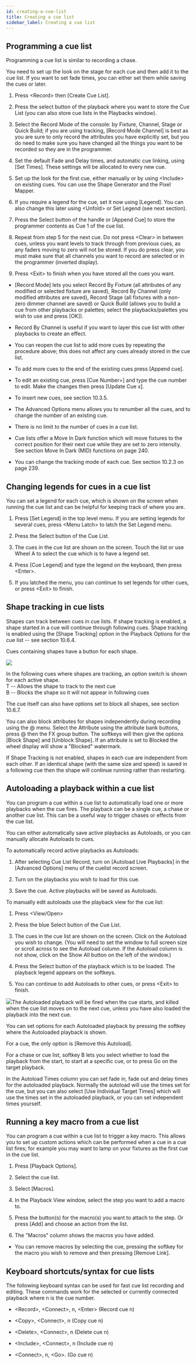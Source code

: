 ```yaml
---
id: creating-a-cue-list 
title: Creating a cue list
sidebar_label: Creating a cue list
---
```


Programming a cue list
----------------------

Programming a cue list is similar to recording a chase.

You need to set up the look on the stage for each cue and then add it to
the cue list. If you want to set fade times, you can either set them
while saving the cues or later.

1. Press \<Record\> then \[Create Cue List\].

2. Press the select button of the playback where you want to store the
Cue List (you can also store cue lists in the Playbacks window).

3. Select the Record Mode of the console: by Fixture, Channel, Stage or
Quick Build; if you are using tracking, \[Record Mode Channel\] is best
as you are sure to only record the attributes you have explicitly set,
but you do need to make sure you have changed all the things you want to
be recorded so they are in the programmer.

4. Set the default Fade and Delay times, and automatic cue linking,
using \[Set Times\]. These settings will be allocated to every new cue.

5. Set up the look for the first cue, either manually or by using
\<Include\> on existing cues. You can use the Shape Generator and the
Pixel Mapper.

6. If you require a legend for the cue, set it now using \[Legend\].
You can also change this later using \<Unfold\> or Set Legend (see next
section).

7. Press the Select button of the handle or \[Append Cue\] to store the
programmer contents as Cue 1 of the cue list.

8. Repeat from step 5 for the next cue. Do not press \<Clear\> in
between cues, unless you want levels to track through from previous
cues, as any faders moving to zero will not be stored. If you do press
clear, you must make sure that all channels you want to record are
selected or in the programmer (inverted display).

9. Press \<Exit\> to finish when you have stored all the cues you want.

-   \[Record Mode\] lets you select Record By Fixture (all attributes of
    any modified or selected fixture are saved), Record By Channel (only
    modified attributes are saved), Record Stage (all fixtures with a
    non-zero dimmer channel are saved) or Quick Build (allows you to
    build a cue from other playbacks or palettes; select the
    playbacks/palettes you wish to use and press \[OK\]).

-   Record By Channel is useful if you want to layer this cue list with
    other playbacks to create an effect.

-   You can reopen the cue list to add more cues by repeating the
    procedure above; this does not affect any cues already stored in the
    cue list.

-   To add more cues to the end of the existing cues press \[Append
    cue\].

-   To edit an existing cue, press \[Cue Number=\] and type the cue
    number to edit. Make the changes then press \[Update Cue x\].

-   To insert new cues, see section 10.3.5.

-   The Advanced Options menu allows you to renumber all the cues, and
    to change the number of an existing cue.

-   There is no limit to the number of cues in a cue list.

-   Cue lists offer a Move In Dark function which will move fixtures to
    the correct position for their next cue while they are set to zero
    intensity. See section Move In Dark (MID) functions on page 240.

-   You can change the tracking mode of each cue. See section 10.2.3 on
    page 239.

Changing legends for cues in a cue list
---------------------------------------

You can set a legend for each cue, which is shown on the screen when
running the cue list and can be helpful for keeping track of where you
are.

1. Press \[Set Legend\] in the top level menu. If you are setting
legends for several cues, press \<Menu Latch\> to latch the Set Legend
menu.

2. Press the Select button of the Cue List.

3. The cues in the cue list are shown on the screen. Touch the list or
use Wheel A to select the cue which is to have a legend set.

5. Press \[Cue Legend\] and type the legend on the keyboard, then press
\<Enter\>.

6. If you latched the menu, you can continue to set legends for other
cues, or press \<Exit\> to finish.

Shape tracking in cue lists
---------------------------

Shapes can track between cues in cue lists. If shape tracking is
enabled, a shape started in a cue will continue through following cues.
Shape tracking is enabled using the \[Shape Tracking\] option in the
Playback Options for the cue list -- see section 10.6.4.

Cues containing shapes have a button for each shape.

![](/docs/images/image253.png)

In the following cues where shapes are tracking, an option switch is
shown for each active shape.\
T -- Allows the shape to track to the next cue\
B -- Blocks the shape so it will not appear in following cues

The cue itself can also have options set to block all shapes, see
section 10.6.7.

You can also block attributes for shapes independently during recording
using the @ menu. Select the Attribute using the attribute bank buttons,
press @ then the FX group button. The softkeys will then give the
options \[Block Shape\] and \[Unblock Shape\]. If an attribute is set to
Blocked the wheel display will show a "Blocked" watermark.

If Shape Tracking is not enabled, shapes in each cue are independent
from each other. If an identical shape (with the same size and speed) is
saved in a following cue then the shape will continue running rather
than restarting.

Autoloading a playback within a cue list
----------------------------------------

You can program a cue within a cue list to automatically load one or
more playbacks when the cue fires. The playback can be a single cue, a
chase or another cue list. This can be a useful way to trigger chases or
effects from the cue list.

You can either automatically save active playbacks as Autoloads, or you
can manually allocate Autoloads to cues.

To automatically record active playbacks as Autoloads:

1. After selecting Cue List Record, turn on \[Autoload Live Playbacks\]
in the \[Advanced Options\] menu of the cuelist record screen.

2. Turn on the playbacks you wish to load for this cue.

3. Save the cue. Active playbacks will be saved as Autoloads.

To manually edit autoloads use the playback view for the cue list:

1. Press \<View/Open\>

2. Press the blue Select button of the Cue List.

3. The cues in the cue list are shown on the screen. Click on the
Autoload you wish to change. (You will need to set the window to full
screen size or scroll across to see the Autoload column. If the Autoload
column is not show, click on the Show All button on the left of the
window.)

4. Press the Select button of the playback which is to be loaded. The
playback legend appears on the softkeys.

5. You can continue to add Autoloads to other cues, or press \<Exit\>
to finish.

![](/docs/images/image252.png)The Autoloaded playback will be fired when
the cue starts, and killed when the cue list moves on to the next cue,
unless you have also loaded the playback into the next cue.

You can set options for each Autoloaded playback by pressing the softkey
where the Autoloaded playback is shown.

For a cue, the only option is \[Remove this Autoload\].

For a chase or cue list, softkey B lets you select whether to load the
playback from the start, to start at a specific cue, or to press Go on
the target playback.

In the Autoload Times column you can set fade in, fade out and delay
times for the autoloaded playback. Normally the autoload will use the
times set for the cue, but you can also select \[Use Individual Target
Times\] which will use the times set in the autoloaded playback, or you
can set independent times yourself.

Running a key macro from a cue list
-----------------------------------

You can program a cue within a cue list to trigger a key macro. This
allows you to set up custom actions which can be performed when a cue in
a cue list fires; for example you may want to lamp on your fixtures as
the first cue in the cue list.

1. Press \[Playback Options\].

2. Select the cue list.

3. Select \[Macros\].

4. In the Playback View window, select the step you want to add a macro
to.

5. Press the button(s) for the macro(s) you want to attach to the step.
Or press \[Add\] and choose an action from the list.

3. The "Macros" column shows the macros you have added.

-   You can remove macros by selecting the cue, pressing the softkey for
    the macro you wish to remove and then pressing \[Remove Link\].

Keyboard shortcuts/syntax for cue lists
---------------------------------------

The following keyboard syntax can be used for fast cue list recording
and editing. These commands work for the selected or currently connected
playback where n is the cue number.

-   \<Record\>, \<Connect\>, n, \<Enter\> (Record cue n)

-   \<Copy\>, \<Connect\>, n (Copy cue n)

-   \<Delete\>, \<Connect\>, n (Delete cue n)

-   \<Include\>, \<Connect\>, n (Include cue n)

-   \<Connect\>, n, \<Go\>. (Go cue n)


